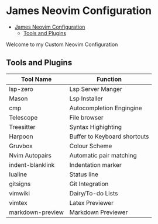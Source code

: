 # James Neovim Configuration

<!--toc:start-->
- [James Neovim Configuration](#james-neovim-configuration)
  - [Tools and Plugins](#tools-and-plugins)
<!--toc:end-->

Welcome to my Custom Neovim Configuration
## Tools and Plugins
| Tool Name           | Function                     |
| ---------           | --------                     |
| lsp-zero            | Lsp Server Manger            |
| Mason               | Lsp Installer                |
| cmp                 | Autocompletion Engingine     |
| Telescope           | File browser                 |
| Treesitter          | Syntax Highighting           |
| Harpoon             | Buffer to Keyboard shortcuts |
| Gruvbox             | Colour Scheme                |
| Nvim Autopairs      | Automatic pair matching      |
| indent-blanklink    | Indentation marker           |
| lualine             | Status line                  |
| gitsigns            | Git Integration              |
| vimwiki             | Dairy/To-do Lists             |
| vimtex              | Latex Previewer              |
| markdown-preview    | Markdown Previewer           |

